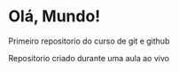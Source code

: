 # Olá, Mundo!
 Primeiro repositorio do curso de git e github

 Repositorio criado durante uma aula ao vivo
 

